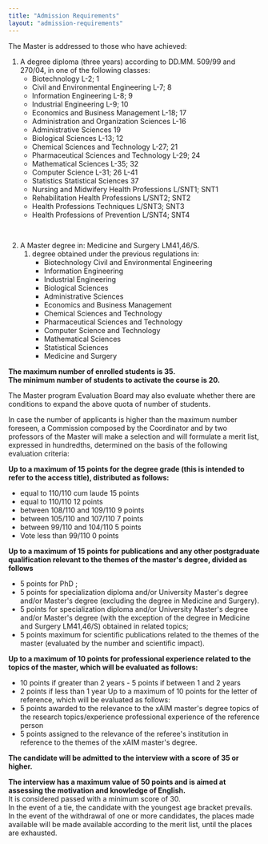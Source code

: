 ```yaml
---
title: "Admission Requirements"
layout: "admission-requirements"
---
```

The Master is addressed to those who have achieved:

1. A degree diploma (three years) according to DD.MM. 509/99 and 270/04, in one of the following classes:  
	 - Biotechnology L-2; 1 
	 - Civil and Environmental Engineering L-7; 8
	 - Information Engineering L-8; 9 
	 - Industrial Engineering L-9; 10
	 - Economics and Business Management L-18; 17 
	 - Administration and Organization Sciences L-16 
	 - Administrative Sciences 19 
	 - Biological Sciences L-13; 12 
	 - Chemical Sciences and Technology L-27; 21
	 - Pharmaceutical Sciences and Technology L-29; 24 
	 - Mathematical Sciences L-35; 32 
	 - Computer Science L-31; 26 L-41 
	 - Statistics Statistical Sciences 37 
	 - Nursing and Midwifery Health Professions L/SNT1; SNT1
	 - Rehabilitation Health Professions L/SNT2; SNT2 
	 - Health Professions Techniques L/SNT3; SNT3 
	 - Health Professions of Prevention L/SNT4; SNT4 
<pre>

</pre>
   
2.  A Master degree in:  Medicine and Surgery LM41,46/S. 
    1. degree obtained under the previous regulations in:
        - Biotechnology Civil and Environmental Engineering 
        - Information Engineering 
        - Industrial Engineering 
        - Biological Sciences 
        - Administrative Sciences 
        - Economics and Business Management 
        - Chemical Sciences and Technology 
        - Pharmaceutical Sciences and Technology 
        - Computer Science and Technology 
        - Mathematical Sciences 
        - Statistical Sciences 
        - Medicine and Surgery

**The maximum number of enrolled students is 35.  
The minimum number of students to activate the course is 20.**
 
The Master program Evaluation Board may also evaluate whether there are conditions to expand the above quota of number of students.

In case the number of applicants is higher than the maximum number foreseen, a Commission composed by the Coordinator and by two professors of the Master will make a selection and will formulate a merit list, expressed in hundredths, determined on the basis of the following evaluation criteria:

**Up to a maximum of 15 points for the degree grade (this is intended to refer to the access title), distributed as follows:**
 - equal to 110/110 cum laude 15 points 
 - equal to 110/110 12 points
 - between 108/110 and 109/110 9 points 
 - between 105/110 and 107/110 7 points
 - between 99/110 and 104/110 5 points 
 - Vote less than 99/110 0 points

**Up to a maximum of 15 points for publications and any other postgraduate qualification relevant to the themes of the master's degree, divided as follows**
- 5 points for PhD ;
- 5 points for specialization diploma and/or University Master's degree and/or Master's degree (excluding the degree in Medicine and Surgery).
- 5 points for specialization diploma and/or University Master's degree and/or Master's degree (with the exception of the degree in Medicine and Surgery LM41,46/S) obtained in related topics;
- 5 points maximum for scientific publications related to the themes of the master (evaluated by the number and scientific impact).

**Up to a maximum of 10 points for professional experience related to the topics of the master, which will be evaluated as follows:**
- 10 points if greater than 2 years - 5 points if between 1 and 2 years
- 2 points if less than 1 year
Up to a maximum of 10 points for the letter of reference, which will be evaluated as follows:
- 5 points awarded to the relevance to the xAIM master's degree topics of the research topics/experience professional experience of the reference person
- 5 points assigned to the relevance of the referee's institution in reference to the themes of the
xAIM master's degree.

**The candidate will be admitted to the interview with a score of 35 or higher.**  

**The interview has a maximum value of 50 points and is aimed at assessing the motivation and knowledge of English.**    
It is considered passed with a minimum score of 30.  
In the event of a tie, the candidate with the youngest age bracket prevails.  
In the event of the withdrawal of one or more candidates, the places made available will be made available according to the merit list, until the places are exhausted.
 